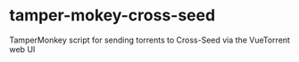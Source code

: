 # tamper-mokey-cross-seed
TamperMonkey script for sending torrents to Cross-Seed via the VueTorrent web UI
